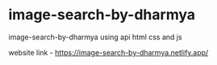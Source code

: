 # image-search-by-dharmya
image-search-by-dharmya using api html css and js


website link - https://image-search-by-dharmya.netlify.app/
